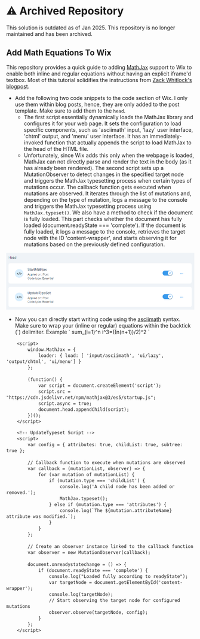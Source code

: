 # ⚠️ **Archived Repository**

This solution is outdated as of Jan 2025. This repository is no longer maintained and has been archived.

## Add Math Equations To Wix 

This repository provides a quick guide to adding [MathJax](https://www.mathjax.org/) support to Wix to enable both inline and regular equations without having an explicit iframe'd textbox. Most of this tutorial solidifies the instructions from [Zack Whitlock's blogpost](https://www.zackwhitlock.com/post/getting-mathjax-to-work-with-wix). 

- Add the following two code snippets to the code section of Wix. I only use them within blog posts, hence, they are only added to the post template. Make sure to add them to the `head`.
  - The first script essentially dynamically loads the MathJax library and configures it for your web page. It sets the configuration to load specific components, such as 'asciimath' input, 'lazy' user interface, 'chtml' output, and 'menu' user interface. It has an immediately-invoked function that actually appends the script to load MathJax to the head of the HTML file.
  - Unfortunately, since Wix adds this only when the webpage is loaded, MathJax can not directly parse and render the text in the body (as it has already been rendered). The second script sets up a MutationObserver to detect changes in the specified target node and triggers the MathJax typesetting process when certain types of mutations occur. The callback function gets executed when mutations are observed. It iterates through the list of mutations and, depending on the type of mutation, logs a message to the console and triggers the MathJax typesetting process using ` MathJax.typeset()`. We also have a method to check if the document is fully loaded. This part checks whether the document has fully loaded (document.readyState === 'complete'). If the document is fully loaded, it logs a message to the console, retrieves the target node with the ID 'content-wrapper', and starts observing it for mutations based on the previously defined configuration. 

![Snippet of the wix code page](https://github.com/anishhdiwan/wix_mathjax_tutorial/blob/main/Screenshot_wix.PNG)

- Now you can directly start writing code using the [asciimath](http://asciimath.org/) syntax. Make sure to wrap your (inline or regular) equations within the backtick (\`) delimiter. Example \` sum_(i=1)^n i^3=((n(n+1))/2)^2 \`



```
    <script>
        window.MathJax = {
            loader: { load: [ 'input/asciimath', 'ui/lazy', 'output/chtml', 'ui/menu'] }
        };

        (function() {
            var script = document.createElement('script');
            script.src = "https://cdn.jsdelivr.net/npm/mathjax@3/es5/startup.js";
            script.async = true;
            document.head.appendChild(script);
        })();
    </script>
```


```
    <!-- UpdateTypeset Script -->
    <script>
        var config = { attributes: true, childList: true, subtree: true };

        // Callback function to execute when mutations are observed
        var callback = (mutationList, observer) => {
            for (var mutation of mutationList) {
                if (mutation.type === 'childList') {
                    console.log('A child node has been added or removed.');
                    MathJax.typeset();
                } else if (mutation.type === 'attributes') {
                    console.log(`The ${mutation.attributeName} attribute was modified.`);
                }
            }
        };

        // Create an observer instance linked to the callback function
        var observer = new MutationObserver(callback);

        document.onreadystatechange = () => {
            if (document.readyState === 'complete') {
                console.log("Loaded fully according to readyState");
                var targetNode = document.getElementById('content-wrapper');
                console.log(targetNode);
                // Start observing the target node for configured mutations
                observer.observe(targetNode, config);
            }
        };
    </script>
```
